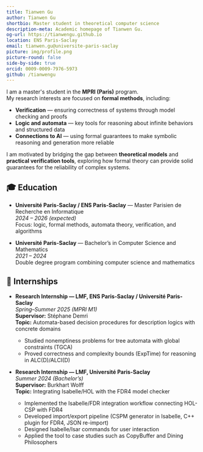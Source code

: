 ```yaml
---
title: Tianwen Gu
author: Tianwen Gu
shortbio: Master student in theoretical computer science
description-meta: Academic homepage of Tianwen Gu.
og-url: https://tianwengu.github.io
location: ENS Paris-Saclay
email: tianwen.gu@universite-paris-saclay
picture: img/profile.png
picture-round: false
side-by-side: true
orcid: 0009-0009-7976-5973
github: /tianwengu
---
```


I am a master's student in the **MPRI (Paris)** program.  
My research interests are focused on **formal methods**, including:

- **Verification** — ensuring correctness of systems through model checking and proofs  
- **Logic and automata** — key tools for reasoning about infinite behaviors and structured data  
- **Connections to AI** — using formal guarantees to make symbolic reasoning and generation more reliable  

I am motivated by bridging the gap between **theoretical models** and **practical verification tools**, exploring how formal theory can provide solid guarantees for the reliability of complex systems.

## 🎓 Education

- **Université Paris-Saclay / ENS Paris-Saclay** — Master Parisien de Recherche en Informatique  
  *2024 – 2026 (expected)*  
  Focus: logic, formal methods, automata theory, verification, and algorithms  

- **Université Paris-Saclay** — Bachelor’s in Computer Science and Mathematics  
  *2021 – 2024*  
  Double degree program combining computer science and mathematics

## 💼 Internships

- **Research Internship — LMF, ENS Paris-Saclay / Université Paris-Saclay**  
  *Spring–Summer 2025 (MPRI M1)*  
  **Supervisor:** Stéphane Demri  
  **Topic:** Automata-based decision procedures for description logics with concrete domains  
  - Studied nonemptiness problems for tree automata with global constraints (TGCA)  
  - Proved correctness and complexity bounds (ExpTime) for reasoning in ALC(D)/ALCI(D)

- **Research Internship — LMF, Université Paris-Saclay**  
  *Summer 2024 (Bachelor’s)*  
  **Supervisor:** Burkhart Wolff  
  **Topic:** Integrating Isabelle/HOL with the FDR4 model checker  
  - Implemented the Isabelle/FDR integration workflow connecting HOL-CSP with FDR4  
  - Developed import/export pipeline (CSPM generator in Isabelle, C++ plugin for FDR4, JSON re-import)  
  - Designed Isabelle/Isar commands for user interaction  
  - Applied the tool to case studies such as CopyBuffer and Dining Philosophers


